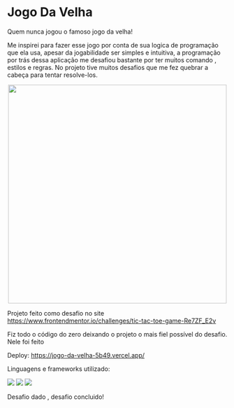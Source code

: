 # Jogo Da Velha


Quem nunca jogou o famoso jogo da velha!

Me inspirei para fazer esse jogo por conta de sua logica de programação que ela usa, apesar da jogabilidade ser simples e intuitiva, a programação por trás dessa aplicação me desafiou bastante por ter muitos comando , estilos e regras. No projeto tive muitos desafios que me fez quebrar a cabeça para tentar resolve-los.

<div align="center">
  <img src="https://media.discordapp.net/attachments/318968437714190339/1038234527631429693/jogo_da_velha.gif" width="500px">
</div>


Projeto feito como desafio no site https://www.frontendmentor.io/challenges/tic-tac-toe-game-Re7ZF_E2v

Fiz todo o código do zero deixando o projeto o mais fiel possível do desafio. Nele foi feito  

Deploy: https://jogo-da-velha-5b49.vercel.app/

Linguagens e frameworks utilizado:

<img src="https://img.shields.io/badge/HTML5-E34F26?style=for-the-badge&logo=html5&logoColor=white">

<img src="https://img.shields.io/badge/CSS-239120?&style=for-the-badge&logo=css3&logoColor=white">

<img src="https://img.shields.io/badge/JavaScript-323330?style=for-the-badge&logo=javascript&logoColor=F7DF1E">

Desafio dado , desafio concluido!
